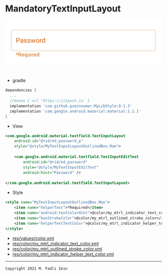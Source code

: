 # MandatoryTextInputLayout

<p align="center">
  <img src="https://github.com/gzeinnumer/MandatoryTextInputLayout/blob/master/preview/example1.jpg"/>
</p>

#
- gradle
```gradle
dependencies {
  ...
  //maven { url 'https://jitpack.io' }
  implementation 'com.github.gzeinnumer:MyLibStyle:0.1.3'
  implementation 'com.google.android.material:material:1.2.1'
}
```

- View
```xml
<com.google.android.material.textfield.TextInputLayout
    android:id="@+id/ed_password_p"
    style="@style/MyTextInputLayoutOutlinedBox.Man">

    <com.google.android.material.textfield.TextInputEditText
        android:id="@+id/ed_password"
        style="@style/MyTextInputEditText"
        android:hint="Password" />

</com.google.android.material.textfield.TextInputLayout>
```

- Style
```xml
<style name="MyTextInputLayoutOutlinedBox.Man">
    <item name="helperText">*Required</item>
    <item name="android:textColorHint">@color/my_mtrl_indicator_text_color</item>
    <item name="boxStrokeColor">@color/my_mtrl_outlined_stroke_color</item>
    <item name="helperTextTextColor">@color/my_mtrl_indicator_helper_text_color</item>
</style>
```

- [res/values/color.xml](https://github.com/gzeinnumer/MandatoryTextInputLayout/blob/master/app/src/main/res/values/colors.xml)
- [res/color/my_mtrl_indicator_text_color.xml](https://github.com/gzeinnumer/MandatoryTextInputLayout/blob/master/app/src/main/res/color/my_mtrl_indicator_helper_text_color.xml)
- [res/color/my_mtrl_outlined_stroke_color.xml](https://github.com/gzeinnumer/MandatoryTextInputLayout/blob/master/app/src/main/res/color/my_mtrl_outlined_stroke_color.xml)
- [res/color/my_mtrl_indicator_helper_text_color.xml](https://github.com/gzeinnumer/MandatoryTextInputLayout/blob/master/app/src/main/res/color/my_mtrl_indicator_helper_text_color.xml)

---

```
Copyright 2021 M. Fadli Zein
```
